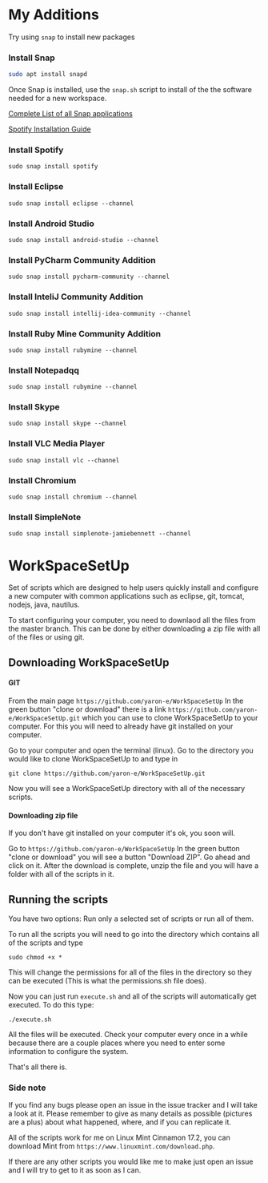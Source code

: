 # My Additions
Try using `snap` to install new packages

### Install Snap
```bash
sudo apt install snapd
```
Once Snap is installed, use the `snap.sh` script to install of the the software needed for a new workspace.


[Complete List of all Snap applications](https://snapcraft.io/store)


[Spotify Installation Guide](https://www.spotify.com/us/download/linux/)



### Install Spotify
```shell
sudo snap install spotify
```
### Install Eclipse
```shell
sudo snap install eclipse --channel 
```

### Install Android Studio
```shell
sudo snap install android-studio --channel 
```

### Install PyCharm Community Addition
```shell
sudo snap install pycharm-community --channel 
```

### Install InteliJ Community Addition
```shell
sudo snap install intellij-idea-community --channel 
```

### Install Ruby Mine Community Addition
```shell
sudo snap install rubymine --channel 
```

### Install Notepadqq
```shell
sudo snap install rubymine --channel 
```

### Install Skype
```shell
sudo snap install skype --channel 
```

### Install VLC Media Player
```shell
sudo snap install vlc --channel 
```

### Install Chromium 
```shell
sudo snap install chromium --channel 
```

### Install SimpleNote
```shell
sudo snap install simplenote-jamiebennett --channel 
```




# WorkSpaceSetUp
Set of scripts which are designed to help users quickly install and configure a new computer with common applications such as eclipse, git, tomcat, nodejs, java, nautilus.

To start configuring your computer, you need to downlaod all the files from the master branch. This can be done by either downloading a zip file with all of the files or using git. 

## Downloading WorkSpaceSetUp

#### GIT
From the main page 
`https://github.com/yaron-e/WorkSpaceSetUp`
In the green button "clone or download" there is a link `https://github.com/yaron-e/WorkSpaceSetUp.git` which you can use to clone WorkSpaceSetUp to your computer. For this you will need to already have git installed on your computer. 

Go to your computer and open the terminal (linux). Go to the directory you would like to clone WorkSpaceSetUp to and type in

`git clone https://github.com/yaron-e/WorkSpaceSetUp.git`

Now you will see a WorkSpaceSetUp directory with all of the necessary scripts. 

#### Downloading zip file
If you don't have git installed on your computer it's ok, you soon will. 

Go to 
`https://github.com/yaron-e/WorkSpaceSetUp`
In the green button "clone or download" you will see a button "Download ZIP". Go ahead and click on it.
After the download is complete, unzip the file and you will have a folder with all of the scripts in it. 

## Running the scripts
You have two options: Run only a selected set of scripts or run all of them. 

To run all the scripts you will need to go into the directory which contains all of the scripts and type 

`sudo chmod +x *`

This will change the permissions for all of the files in the directory so they can be executed (This is what the permissions.sh file does).

Now you can just run `execute.sh` and all of the scripts will automatically get executed. To do this type:

`./execute.sh`

All the files will be executed. Check your computer every once in a while because there are a couple places where you need to enter some information to configure the system. 


That's all there is.

### Side note
If you find any bugs please open an issue in the issue tracker and I will take a look at it. Please remember to give as many details as possible (pictures are a plus) about what happened, where, and if you can replicate it. 

All of the scripts work for me on Linux Mint Cinnamon 17.2, you can download Mint from `https://www.linuxmint.com/download.php`.

If there are any other scripts you would like me to make just open an issue and I will try to get to it as soon as I can. 
